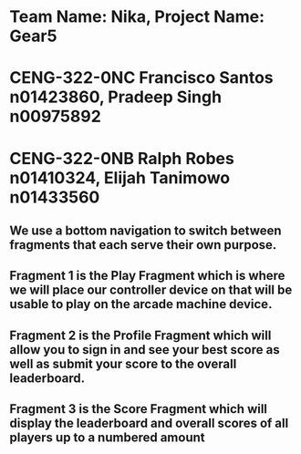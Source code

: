 # Team Name: Nika, Project Name: Gear5
# CENG-322-0NC Francisco Santos n01423860, Pradeep Singh n00975892
# CENG-322-0NB Ralph Robes n01410324, Elijah Tanimowo n01433560
## We use a bottom navigation to switch between fragments that each serve their own purpose.
## Fragment 1 is the Play Fragment which is where we will place our controller device on that will be usable to play on the arcade machine device.
## Fragment 2 is the Profile Fragment which will allow you to sign in and see your best score as well as submit your score to the overall leaderboard.
## Fragment 3 is the Score Fragment which will display the leaderboard and overall scores of all players up to a numbered amount